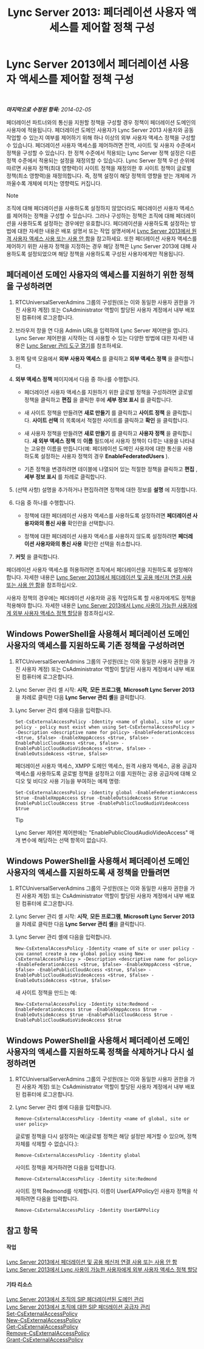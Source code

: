 ﻿---
title: 'Lync Server 2013: 페더레이션 사용자 액세스를 제어할 정책 구성'
TOCTitle: 페더레이션 사용자 액세스를 제어할 정책 구성
ms:assetid: 5485e208-81e4-4e59-9aeb-1232c11dd8a2
ms:mtpsurl: https://technet.microsoft.com/ko-kr/library/Gg398359(v=OCS.15)
ms:contentKeyID: 49303655
ms.date: 08/24/2015
mtps_version: v=OCS.15
ms.translationtype: HT
---

# Lync Server 2013에서 페더레이션 사용자 액세스를 제어할 정책 구성

 

_**마지막으로 수정된 항목:** 2014-02-05_

페더레이션 파트너와의 통신을 지원할 정책을 구성할 경우 정책이 페더레이션 도메인의 사용자에 적용됩니다. 페더레이션 도메인 사용자가 Lync Server 2013 사용자와 공동 작업할 수 있는지 여부를 제어하기 위해 하나 이상의 외부 사용자 액세스 정책을 구성할 수 있습니다. 페더레이션 사용자 액세스를 제어하려면 전역, 사이트 및 사용자 수준에서 정책을 구성할 수 있습니다. 한 정책 수준에서 적용되는 Lync Server 정책 설정은 다른 정책 수준에서 적용되는 설정을 재정의할 수 있습니다. Lync Server 정책 우선 순위에 따르면 사용자 정책(최대 영향력)이 사이트 정책을 재정의한 후 사이트 정책이 글로벌 정책(최소 영향력)을 재정의합니다. 즉, 정책 설정이 해당 정책의 영향을 받는 개체에 가까울수록 개체에 미치는 영향력도 커집니다.


> [!NOTE]
> 조직에 대해 페더레이션을 사용하도록 설정하지 않았더라도 페더레이션 사용자 액세스를 제어하는 정책을 구성할 수 있습니다. 그러나 구성하는 정책은 조직에 대해 페더레이션을 사용하도록 설정하는 경우에만 유효합니다. 페더레이션을 사용하도록 설정하는 방법에 대한 자세한 내용은 배포 설명서 또는 작업 설명서에서 <A href="lync-server-2013-enable-or-disable-remote-user-access.md">Lync Server 2013에서 원격 사용자 액세스 사용 또는 사용 안 함</A>을 참고하세요. 또한 페더레이션 사용자 액세스를 제어하기 위한 사용자 정책을 지정하는 경우 해당 정책은 Lync Server 2013에 대해 사용하도록 설정되었으며 해당 정책을 사용하도록 구성된 사용자에게만 적용됩니다.



## 페더레이션 도메인 사용자의 액세스를 지원하기 위한 정책을 구성하려면

1.  RTCUniversalServerAdmins 그룹의 구성원(또는 이와 동일한 사용자 권한을 가진 사용자 계정) 또는 CsAdministrator 역할이 할당된 사용자 계정에서 내부 배포된 컴퓨터에 로그온합니다.

2.  브라우저 창을 연 다음 Admin URL을 입력하여 Lync Server 제어판을 엽니다. Lync Server 제어판을 시작하는 데 사용할 수 있는 다양한 방법에 대한 자세한 내용은 [Lync Server 관리 도구 열기](lync-server-2013-open-lync-server-administrative-tools.md)를 참조하세요.

3.  왼쪽 탐색 모음에서 **외부 사용자 액세스** 를 클릭하고 **외부 액세스 정책** 을 클릭합니다.

4.  **외부 액세스 정책** 페이지에서 다음 중 하나를 수행합니다.
    
      - 페더레이션 사용자 액세스를 지원하기 위한 글로벌 정책을 구성하려면 글로벌 정책을 클릭하고 **편집** 을 클릭한 후에 **세부 정보 표시** 를 클릭합니다.
    
      - 새 사이트 정책을 만들려면 **새로 만들기** 를 클릭하고 **사이트 정책** 을 클릭합니다. **사이트 선택** 의 목록에서 적절한 사이트를 클릭하고 **확인** 을 클릭합니다.
    
      - 새 사용자 정책을 만들려면 **새로 만들기** 를 클릭하고 **사용자 정책** 을 클릭합니다. **새 외부 액세스 정책** 의 **이름** 필드에서 사용자 정책이 다루는 내용을 나타내는 고유한 이름을 만듭니다(예: 페더레이션 도메인 사용자에 대한 통신을 사용하도록 설정하는 사용자 정책의 경우 **EnableFederatedUsers** ).
    
      - 기존 정책을 변경하려면 테이블에 나열되어 있는 적절한 정책을 클릭하고 **편집** , **세부 정보 표시** 를 차례로 클릭합니다.

5.  (선택 사항) 설명을 추가하거나 편집하려면 정책에 대한 정보를 **설명** 에 지정합니다.

6.  다음 중 하나를 수행합니다.
    
      - 정책에 대한 페더레이션 사용자 액세스를 사용하도록 설정하려면 **페더레이션 사용자와의 통신 사용** 확인란을 선택합니다.
    
      - 정책에 대한 페더레이션 사용자 액세스를 사용하지 않도록 설정하려면 **페더레이션 사용자와의 통신 사용** 확인란 선택을 취소합니다.

7.  **커밋** 을 클릭합니다.

페더레이션 사용자 액세스를 허용하려면 조직에서 페더레이션을 지원하도록 설정해야 합니다. 자세한 내용은 [Lync Server 2013에서 페더레이션 및 공용 메신저 연결 사용 또는 사용 안 함](lync-server-2013-enable-or-disable-federation-and-public-im-connectivity.md)을 참조하십시오.

사용자 정책의 경우에는 페더레이션 사용자와 공동 작업하도록 할 사용자에게도 정책을 적용해야 합니다. 자세한 내용은 [Lync Server 2013에서 Lync 사용이 가능한 사용자에게 외부 사용자 액세스 정책 할당](lync-server-2013-assign-an-external-user-access-policy-to-a-lync-enabled-user.md)을 참조하십시오.

## Windows PowerShell을 사용해서 페더레이션 도메인 사용자의 액세스를 지원하도록 기존 정책을 구성하려면

1.  RTCUniversalServerAdmins 그룹의 구성원(또는 이와 동일한 사용자 권한을 가진 사용자 계정) 또는 CsAdministrator 역할이 할당된 사용자 계정에서 내부 배포된 컴퓨터에 로그온합니다.

2.  Lync Server 관리 셸 시작: **시작**, **모든 프로그램**, **Microsoft Lync Server 2013**을 차례로 클릭한 다음 **Lync Server 관리 셸**을 클릭합니다.

3.  Lync Server 관리 셸에 다음을 입력합니다.
    
        Set-CsExternalAccessPolicy -Identity <name of global, site or user policy - policy must exist when using Set-CsExternalAccessPolicy > -Description <descriptive name for policy> -EnableFederationAccess <$true, $false> -EnableXmppAccess <$true, $false> -EnablePublicCloudAcess <$true, $false> -EnablePublicCloudAudioVideoAcess <$true, $false> -EnableOutsideAcess <$true, $false>
    
    페더레이션 사용자 액세스, XMPP 도메인 액세스, 원격 사용자 액세스, 공용 공급자 액세스를 사용하도록 글로벌 정책을 설정하고 이를 지원하는 공용 공급자에 대해 오디오 및 비디오 사용 기능을 부여하는 예제 명령:
    
        Set-CsExternalAccessPolicy -Identity global -EnableFederationAccess $true -EnableXmppAccess $true -EnableOutsideAccess $true -EnablePublicCloudAccess $true -EnablePublicCloudAudioVideoAccess $true
    

    > [!TIP]
    > Lync Server 제어판 제어판에는 "EnablePublicCloudAudioVideoAccess" 매개 변수에 해당하는 선택 항목이 없습니다.



## Windows PowerShell을 사용해서 페더레이션 도메인 사용자의 액세스를 지원하도록 새 정책을 만들려면

1.  RTCUniversalServerAdmins 그룹의 구성원(또는 이와 동일한 사용자 권한을 가진 사용자 계정) 또는 CsAdministrator 역할이 할당된 사용자 계정에서 내부 배포된 컴퓨터에 로그온합니다.

2.  Lync Server 관리 셸 시작: **시작**, **모든 프로그램**, **Microsoft Lync Server 2013**을 차례로 클릭한 다음 **Lync Server 관리 셸**을 클릭합니다.

3.  Lync Server 관리 셸에 다음을 입력합니다.
    
        New-CsExtenalAccessPolicy -Identity <name of site or user policy - you cannot create a new global policy using New-CsExternalAccessPolicy > -Description <descriptive name for policy> -EnableFederationAccess <$true, $false> -EnableXmppAccess <$true, $false> -EnablePublicCloudAccess <$true, $false> -EnablePublicCloudAudioVideoAccess <$true, $false> -EnableOutsideAccess <$true, $false>
    
    새 사이트 정책을 만드는 예:
    
        New-CsExternalAccessPolicy -Identity site:Redmond -EnableFederationAccess $true -EnableXmppAccess $true -EnableOutsideAccess $true -EnablePublicCloudAccess $true -EnablePublicCloudAudioVideoAccess $true

## Windows PowerShell을 사용해서 페더레이션 도메인 사용자의 액세스를 지원하도록 정책을 삭제하거나 다시 설정하려면

1.  RTCUniversalServerAdmins 그룹의 구성원(또는 이와 동일한 사용자 권한을 가진 사용자 계정) 또는 CsAdministrator 역할이 할당된 사용자 계정에서 내부 배포된 컴퓨터에 로그온합니다.

2.  Lync Server 관리 셸에 다음을 입력합니다.
    
        Remove-CsExternalAccessPolicy -Identity <name of global, site or user policy> 
    
    글로벌 정책을 다시 설정하는 예(글로벌 정책은 해당 설정만 제거할 수 있으며, 정책 자체를 삭제할 수 없습니다.):
    
        Remove-CsExternalAccessPolicy -Identity global 
    
    사이트 정책을 제거하려면 다음을 입력합니다.
    
        Remove-CsExternalAccessPolicy -Identity site:Redmond 
    
    사이트 정책 Redmond를 삭제합니다. 이름이 UserEAPPolicy인 사용자 정책을 삭제하려면 다음을 입력합니다.
    
        Remove-CsExternalAccessPolicy -Identity UserEAPPolicy

## 참고 항목

#### 작업

[Lync Server 2013에서 페더레이션 및 공용 메신저 연결 사용 또는 사용 안 함](lync-server-2013-enable-or-disable-federation-and-public-im-connectivity.md)  
[Lync Server 2013에서 Lync 사용이 가능한 사용자에게 외부 사용자 액세스 정책 할당](lync-server-2013-assign-an-external-user-access-policy-to-a-lync-enabled-user.md)  

#### 기타 리소스

[Lync Server 2013에서 조직의 SIP 페더레이션된 도메인 관리](lync-server-2013-manage-sip-federated-domains-for-your-organization.md)  
[Lync Server 2013에서 조직에 대한 SIP 페더레이션 공급자 관리](lync-server-2013-manage-sip-federated-providers-for-your-organization.md)  
[Set-CsExternalAccessPolicy](set-csexternalaccesspolicy.md)  
[New-CsExternalAccessPolicy](new-csexternalaccesspolicy.md)  
[Get-CsExternalAccessPolicy](get-csexternalaccesspolicy.md)  
[Remove-CsExternalAccessPolicy](remove-csexternalaccesspolicy.md)  
[Grant-CsExternalAccessPolicy](grant-csexternalaccesspolicy.md)

